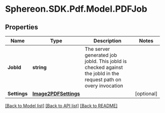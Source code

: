 # Sphereon.SDK.Pdf.Model.PDFJob
## Properties

Name | Type | Description | Notes
------------ | ------------- | ------------- | -------------
**JobId** | **string** | The server generated job jobId. This jobId is checked against the jobId in the request path on overy invocation | 
**Settings** | [**Image2PDFSettings**](Image2PDFSettings.md) |  | [optional] 

[[Back to Model list]](../README.md#documentation-for-models) [[Back to API list]](../README.md#documentation-for-api-endpoints) [[Back to README]](../README.md)

